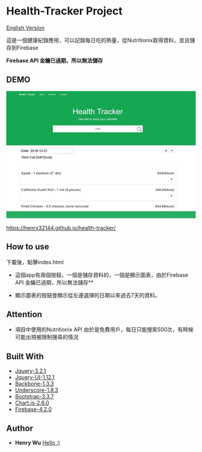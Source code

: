 # Health-Tracker Project 

[English Version](https://github.com/henry32144/health-tracker/blob/master/README(en).md)

這是一個健康紀錄應用，可以記錄每日吃的熱量，從Nutritionix取得資料，並且儲存到Firebase

**Firebase API 金鑰已過期，所以無法儲存**

## DEMO

![Screenshot](screenshot.jpg)

https://henry32144.github.io/health-tracker/

## How to use

下載後，點擊index.html

* 這個app有兩個按鈕，一個是儲存資料的，一個是顯示圖表，由於Firebase API 金鑰已過期，所以無法儲存**

* 顯示圖表的按鈕會顯示從左邊選擇的日期以來過去7天的資料。

## Attention

* 項目中使用的Nutritionix API 由於是免費用戶，每日只能搜索500次，有時候可能出現被限制搜尋的情況

## Built With

* [Jquery-3.2.1](https://jquery.com/)
* [Jquery-UI-1.12.1](http://jqueryui.com/)
* [Backbone-1.3.3](http://backbonejs.org/)
* [Underscore-1.8.3](http://underscorejs.org/)
* [Bootstrap-3.3.7](http://getbootstrap.com/)
* [Chart.js-2.6.0](http://www.chartjs.org/)
* [Firebase-4.2.0](https://firebase.google.com/)

## Author

* **Henry Wu** [Hello :)](https://github.com/henry32144)
